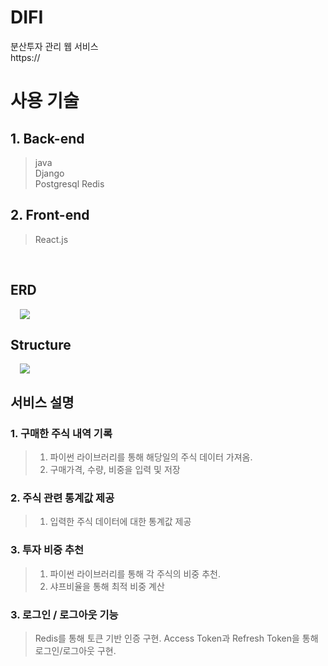 # DIFI

분산투자 관리 웹 서비스  
https://

# 사용 기술

## 1. Back-end

> java  
> Django  
> Postgresql
> Redis

## 2. Front-end

> React.js

<br />

## ERD

<div markdown="1" style="padding-left: 15px;">
  <img src="https://github.com/user-attachments/assets/4a6e2dfa-6250-4e27-b7ad-25e7fb5b2c25" />

</div>


## Structure

<div markdown="1" style="padding-left: 15px;">
<img src="https://github.com/user-attachments/assets/73ee2d94-6fc6-4672-add8-7dcc3884cb31" />
</div>

## 서비스 설명

### 1. 구매한 주식 내역 기록
> 1. 파이썬 라이브러리를 통해 해당일의 주식 데이터 가져옴.
> 2. 구매가격, 수량, 비중을 입력 및 저장

### 2. 주식 관련 통계값 제공
> 1. 입력한 주식 데이터에 대한 통계값 제공

### 3. 투자 비중 추천
> 1. 파이썬 라이브러리를 통해 각 주식의 비중 추천.
> 2. 샤프비율을 통해 최적 비중 계산

### 3. 로그인 / 로그아웃 기능
> Redis를 통해 토큰 기반 인증 구현. Access Token과 Refresh Token을 통해 로그인/로그아웃 구현.

<br />

